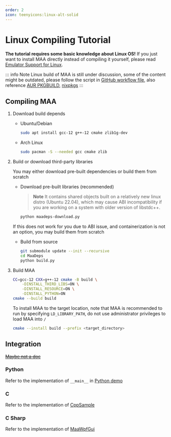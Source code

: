 ```yaml
---
order: 2
icon: teenyicons:linux-alt-solid
---
```


# Linux Compiling Tutorial

**The tutorial requires some basic knowledge about Linux OS!**
If you just want to install MAA directly instead of compiling it yourself, please read [Emulator Support for Linux](../manual/device/linux.md).

::: info Note
Linux build of MAA is still under discussion, some of the content might be outdated, please follow the script in [GitHub workflow file](https://github.com/MaaAssistantArknights/MaaAssistantArknights/blob/master/.github/workflows/ci.yaml#L134), also reference [AUR PKGBUILD](https://aur.archlinux.org/cgit/aur.git/tree/PKGBUILD?h=maa-assistant-arknights), [nixpkgs](https://github.com/NixOS/nixpkgs/blob/nixos-unstable/pkgs/by-name/ma/maa-assistant-arknights/package.nix)
:::

## Compiling MAA

1. Download build depends

    - Ubuntu/Debian

        ```bash
        sudo apt install gcc-12 g++-12 cmake zlib1g-dev
        ```

    - Arch Linux

        ```bash
        sudo pacman -S --needed gcc cmake zlib
        ```

2. Build or download third-party libraries

   You may either download pre-built dependencies or build them from scratch

    - Download pre-built libraries (recommended)

        > **Note**
        > It contains shared objects built on a relatively new linux distro (Ubuntu 22.04), which may cause ABI incompatibility if you are working on a system with older version of libstdc++.

        ```bash
        python maadeps-download.py
        ```

    If this does not work for you due to ABI issue, and containerization is not an option, you may build them from scratch

    - Build from source

        ```bash
        git submodule update --init --recursive
        cd MaaDeps
       python build.py
        ```

3. Build MAA

    ```bash
    CC=gcc-12 CXX=g++-12 cmake -B build \
        -DINSTALL_THIRD_LIBS=ON \
        -DINSTALL_RESOURCE=ON \
        -DINSTALL_PYTHON=ON
    cmake --build build
    ```

    To install MAA to the target location, note that MAA is recommended to run by specifying `LD_LIBRARY_PATH`, do not use administrator privileges to load MAA into `/`

    ```bash
    cmake --install build --prefix <target_directory>
    ```

## Integration

[~~Maybe not a doc~~](../protocol/integration.md)

### Python

Refer to the implementation of `__main__` in [Python demo](https://github.com/MaaAssistantArknights/MaaAssistantArknights/blob/master/src/Python/sample.py)

### C

Refer to the implementation of [CppSample](https://github.com/MaaAssistantArknights/MaaAssistantArknights/blob/master/src/Cpp/main.cpp)

### C Sharp

Refer to the implementation of [MaaWpfGui](https://github.com/MaaAssistantArknights/MaaAssistantArknights/blob/master/src/MaaWpfGui/Main/AsstProxy.cs)
